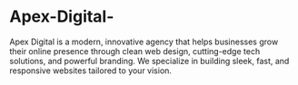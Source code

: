 # Apex-Digital-
Apex Digital is a modern, innovative agency that helps businesses grow their online presence through clean web design, cutting-edge tech solutions, and powerful branding. We specialize in building sleek, fast, and responsive websites tailored to your vision.
